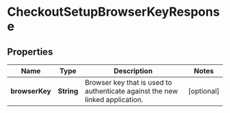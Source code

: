 
# CheckoutSetupBrowserKeyResponse

## Properties
Name | Type | Description | Notes
------------ | ------------- | ------------- | -------------
**browserKey** | **String** | Browser key that is used to authenticate against the new linked application. |  [optional]



